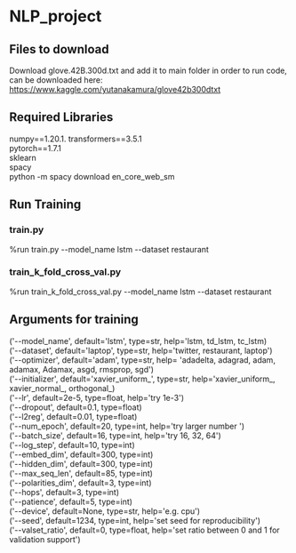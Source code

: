 # NLP_project

## Files to download
Download glove.42B.300d.txt and add it to main folder in order to run code, can be downloaded here:  
https://www.kaggle.com/yutanakamura/glove42b300dtxt

## Required Libraries
numpy==1.20.1. 
transformers==3.5.1  
pytorch==1.7.1  
sklearn  
spacy  
python -m spacy download en_core_web_sm  

## Run Training
### train.py
%run train.py --model_name lstm --dataset restaurant  
### train_k_fold_cross_val.py
%run train_k_fold_cross_val.py --model_name lstm --dataset restaurant  

## Arguments for training
('--model_name', default='lstm', type=str, help='lstm, td_lstm, tc_lstm)  
('--dataset', default='laptop', type=str, help='twitter, restaurant, laptop')  
('--optimizer', default='adam', type=str, help= 'adadelta, adagrad, adam, adamax, Adamax, asgd, rmsprop, sgd')  
('--initializer', default='xavier_uniform_', type=str, help='xavier_uniform_, xavier_normal_, orthogonal_)  
('--lr', default=2e-5, type=float, help='try 1e-3')  
('--dropout', default=0.1, type=float)  
('--l2reg', default=0.01, type=float)  
('--num_epoch', default=20, type=int, help='try larger number ')  
('--batch_size', default=16, type=int, help='try 16, 32, 64')  
('--log_step', default=10, type=int)  
('--embed_dim', default=300, type=int)  
('--hidden_dim', default=300, type=int)  
('--max_seq_len', default=85, type=int)  
('--polarities_dim', default=3, type=int)  
('--hops', default=3, type=int)  
('--patience', default=5, type=int)  
('--device', default=None, type=str, help='e.g. cpu')  
('--seed', default=1234, type=int, help='set seed for reproducibility')  
('--valset_ratio', default=0, type=float, help='set ratio between 0 and 1 for validation support')  



